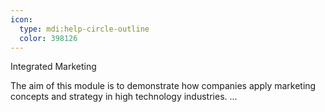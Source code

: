 ```yaml
---
icon:
  type: mdi:help-circle-outline
  color: 398126
---
```

Integrated Marketing

The aim of this module is to demonstrate how companies apply marketing concepts and strategy in high technology industries. ... 
